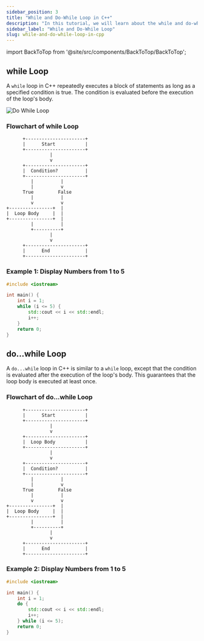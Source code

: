 ```yaml
---
sidebar_position: 3
title: "While and Do-While Loop in C++"
description: "In this tutorial, we will learn about the while and do-while loop in C++ programming with the help of examples. The while loop is used to execute a block of code multiple times."
sidebar_label: "While and Do-While Loop"
slug: while-and-do-while-loop-in-cpp
---
```


import BackToTop from '@site/src/components/BackToTop/BackToTop';

## while Loop

A `while` loop in C++ repeatedly executes a block of statements as long as a specified condition is true. The condition is evaluated before the execution of the loop's body.

![Do While Loop](../../static/img/day-05/while-do-while-loop-in-cpp.png)




### Flowchart of while Loop

```plaintext
      +----------------------+
      |      Start           |
      +----------------------+
                |
                v
      +----------------------+
      |  Condition?          |
      +----------------------+
         |          |
         |          v
      True         False
         |          |
         v          v
+----------------+  |
|  Loop Body     |  |
+----------------+  |
         |          |
         +----------+
                |
                v
      +----------------------+
      |      End             |
      +----------------------+
```

### Example 1: Display Numbers from 1 to 5

```cpp
#include <iostream>

int main() {
    int i = 1;
    while (i <= 5) {
        std::cout << i << std::endl;
        i++;
    }
    return 0;
}
```

## do...while Loop

A `do...while` loop in C++ is similar to a `while` loop, except that the condition is evaluated after the execution of the loop's body. This guarantees that the loop body is executed at least once.

### Flowchart of do...while Loop

```plaintext
      +----------------------+
      |      Start           |
      +----------------------+
                |
                v
      +----------------------+
      |  Loop Body           |
      +----------------------+
                |
                v
      +----------------------+
      |  Condition?          |
      +----------------------+
         |          |
         |          v
      True         False
         |          |
         v          v
+----------------+  |
|  Loop Body     |  |
+----------------+  |
         |          |
         +----------+
                |
                v
      +----------------------+
      |      End             |
      +----------------------+
```

### Example 2: Display Numbers from 1 to 5

```cpp
#include <iostream>

int main() {
    int i = 1;
    do {
        std::cout << i << std::endl;
        i++;
    } while (i <= 5);
    return 0;
}
```

<BackToTop />